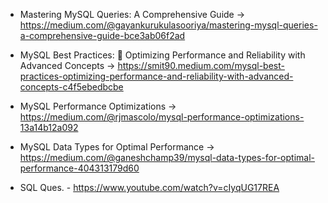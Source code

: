 - Mastering MySQL Queries: A Comprehensive Guide -> https://medium.com/@gayankurukulasooriya/mastering-mysql-queries-a-comprehensive-guide-bce3ab06f2ad

- MySQL Best Practices: 🚀 Optimizing Performance and Reliability with Advanced Concepts -> https://smit90.medium.com/mysql-best-practices-optimizing-performance-and-reliability-with-advanced-concepts-c4f5ebedbcbe

- MySQL Performance Optimizations -> https://medium.com/@rjmascolo/mysql-performance-optimizations-13a14b12a092

- MySQL Data Types for Optimal Performance -> https://medium.com/@ganeshchamp39/mysql-data-types-for-optimal-performance-404313179d60

- SQL Ques. - https://www.youtube.com/watch?v=cIyqUG17REA
